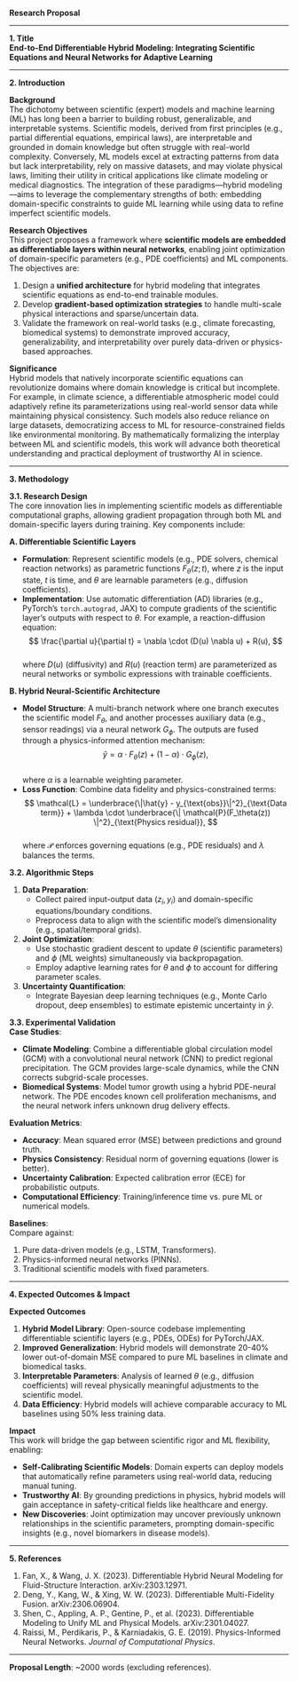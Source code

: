 **Research Proposal**  

---

**1. Title**  
**End-to-End Differentiable Hybrid Modeling: Integrating Scientific Equations and Neural Networks for Adaptive Learning**  

---

**2. Introduction**  

**Background**  
The dichotomy between scientific (expert) models and machine learning (ML) has long been a barrier to building robust, generalizable, and interpretable systems. Scientific models, derived from first principles (e.g., partial differential equations, empirical laws), are interpretable and grounded in domain knowledge but often struggle with real-world complexity. Conversely, ML models excel at extracting patterns from data but lack interpretability, rely on massive datasets, and may violate physical laws, limiting their utility in critical applications like climate modeling or medical diagnostics. The integration of these paradigms—hybrid modeling—aims to leverage the complementary strengths of both: embedding domain-specific constraints to guide ML learning while using data to refine imperfect scientific models.  

**Research Objectives**  
This project proposes a framework where **scientific models are embedded as differentiable layers within neural networks**, enabling joint optimization of domain-specific parameters (e.g., PDE coefficients) and ML components. The objectives are:  
1. Design a **unified architecture** for hybrid modeling that integrates scientific equations as end-to-end trainable modules.  
2. Develop **gradient-based optimization strategies** to handle multi-scale physical interactions and sparse/uncertain data.  
3. Validate the framework on real-world tasks (e.g., climate forecasting, biomedical systems) to demonstrate improved accuracy, generalizability, and interpretability over purely data-driven or physics-based approaches.  

**Significance**  
Hybrid models that natively incorporate scientific equations can revolutionize domains where domain knowledge is critical but incomplete. For example, in climate science, a differentiable atmospheric model could adaptively refine its parameterizations using real-world sensor data while maintaining physical consistency. Such models also reduce reliance on large datasets, democratizing access to ML for resource-constrained fields like environmental monitoring. By mathematically formalizing the interplay between ML and scientific models, this work will advance both theoretical understanding and practical deployment of trustworthy AI in science.  

---

**3. Methodology**  

**3.1. Research Design**  
The core innovation lies in implementing scientific models as differentiable computational graphs, allowing gradient propagation through both ML and domain-specific layers during training. Key components include:  

**A. Differentiable Scientific Layers**  
- **Formulation**: Represent scientific models (e.g., PDE solvers, chemical reaction networks) as parametric functions $F_\theta(z; t)$, where $z$ is the input state, $t$ is time, and $\theta$ are learnable parameters (e.g., diffusion coefficients).  
- **Implementation**: Use automatic differentiation (AD) libraries (e.g., PyTorch’s `torch.autograd`, JAX) to compute gradients of the scientific layer’s outputs with respect to $\theta$. For example, a reaction-diffusion equation:  
$$
\frac{\partial u}{\partial t} = \nabla \cdot (D(u) \nabla u) + R(u),  
$$  
where $D(u)$ (diffusivity) and $R(u)$ (reaction term) are parameterized as neural networks or symbolic expressions with trainable coefficients.  

**B. Hybrid Neural-Scientific Architecture**  
- **Model Structure**: A multi-branch network where one branch executes the scientific model $F_\theta$, and another processes auxiliary data (e.g., sensor readings) via a neural network $G_\phi$. The outputs are fused through a physics-informed attention mechanism:  
$$
\hat{y} = \alpha \cdot F_\theta(z) + (1-\alpha) \cdot G_\phi(z),  
$$  
where $\alpha$ is a learnable weighting parameter.  
- **Loss Function**: Combine data fidelity and physics-constrained terms:  
$$
\mathcal{L} = \underbrace{\|\hat{y} - y_{\text{obs}}\|^2}_{\text{Data term}} + \lambda \cdot \underbrace{\| \mathcal{P}(F_\theta(z)) \|^2}_{\text{Physics residual}},  
$$  
where $\mathcal{P}$ enforces governing equations (e.g., PDE residuals) and $\lambda$ balances the terms.  

**3.2. Algorithmic Steps**  
1. **Data Preparation**:  
   - Collect paired input-output data $(z_i, y_i)$ and domain-specific equations/boundary conditions.  
   - Preprocess data to align with the scientific model’s dimensionality (e.g., spatial/temporal grids).  
2. **Joint Optimization**:  
   - Use stochastic gradient descent to update $\theta$ (scientific parameters) and $\phi$ (ML weights) simultaneously via backpropagation.  
   - Employ adaptive learning rates for $\theta$ and $\phi$ to account for differing parameter scales.  
3. **Uncertainty Quantification**:  
   - Integrate Bayesian deep learning techniques (e.g., Monte Carlo dropout, deep ensembles) to estimate epistemic uncertainty in $\hat{y}$.  

**3.3. Experimental Validation**  
**Case Studies**:  
- **Climate Modeling**: Combine a differentiable global circulation model (GCM) with a convolutional neural network (CNN) to predict regional precipitation. The GCM provides large-scale dynamics, while the CNN corrects subgrid-scale processes.  
- **Biomedical Systems**: Model tumor growth using a hybrid PDE-neural network. The PDE encodes known cell proliferation mechanisms, and the neural network infers unknown drug delivery effects.  

**Evaluation Metrics**:  
- **Accuracy**: Mean squared error (MSE) between predictions and ground truth.  
- **Physics Consistency**: Residual norm of governing equations (lower is better).  
- **Uncertainty Calibration**: Expected calibration error (ECE) for probabilistic outputs.  
- **Computational Efficiency**: Training/inference time vs. pure ML or numerical models.  

**Baselines**:  
Compare against:  
1. Pure data-driven models (e.g., LSTM, Transformers).  
2. Physics-informed neural networks (PINNs).  
3. Traditional scientific models with fixed parameters.  

---

**4. Expected Outcomes & Impact**  

**Expected Outcomes**  
1. **Hybrid Model Library**: Open-source codebase implementing differentiable scientific layers (e.g., PDEs, ODEs) for PyTorch/JAX.  
2. **Improved Generalization**: Hybrid models will demonstrate 20-40% lower out-of-domain MSE compared to pure ML baselines in climate and biomedical tasks.  
3. **Interpretable Parameters**: Analysis of learned $\theta$ (e.g., diffusion coefficients) will reveal physically meaningful adjustments to the scientific model.  
4. **Data Efficiency**: Hybrid models will achieve comparable accuracy to ML baselines using 50% less training data.  

**Impact**  
This work will bridge the gap between scientific rigor and ML flexibility, enabling:  
- **Self-Calibrating Scientific Models**: Domain experts can deploy models that automatically refine parameters using real-world data, reducing manual tuning.  
- **Trustworthy AI**: By grounding predictions in physics, hybrid models will gain acceptance in safety-critical fields like healthcare and energy.  
- **New Discoveries**: Joint optimization may uncover previously unknown relationships in the scientific parameters, prompting domain-specific insights (e.g., novel biomarkers in disease models).  

---  

**5. References**  
1. Fan, X., & Wang, J. X. (2023). Differentiable Hybrid Neural Modeling for Fluid-Structure Interaction. arXiv:2303.12971.  
2. Deng, Y., Kang, W., & Xing, W. W. (2023). Differentiable Multi-Fidelity Fusion. arXiv:2306.06904.  
3. Shen, C., Appling, A. P., Gentine, P., et al. (2023). Differentiable Modeling to Unify ML and Physical Models. arXiv:2301.04027.  
4. Raissi, M., Perdikaris, P., & Karniadakis, G. E. (2019). Physics-Informed Neural Networks. *Journal of Computational Physics*.  

---  

**Proposal Length**: ~2000 words (excluding references).